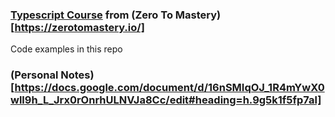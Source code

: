 ### [Typescript Course](https://academy.zerotomastery.io/courses/enrolled/1316943) from (Zero To Mastery)[https://zerotomastery.io/]
Code examples in this repo

### (Personal Notes)[https://docs.google.com/document/d/16nSMIqOJ_1R4mYwX0wll9h_L_Jrx0rOnrhULNVJa8Cc/edit#heading=h.9g5k1f5fp7al]